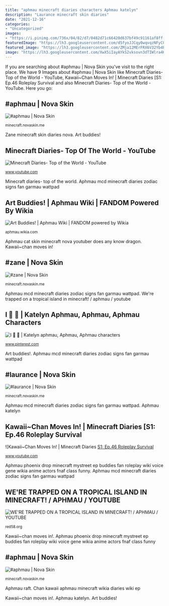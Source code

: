 ```yaml
---
title: "aphmau minecraft diaries characters Aphmau katelyn"
description: "Laurance minecraft skin diaries"
date: "2021-12-16"
categories:
- "Uncategorized"
images:
- "https://i.pinimg.com/736x/04/82/d7/0482d71c66420d637bf49c91161af8ff--fan-fiction-fanart.jpg"
featuredImage: "https://lh3.googleusercontent.com/d5fyoJJCqy0wqvqzNFyCQQ7a0C7XQ-VcqfPLefLdJUieCndRNOvLUzKLPis7qYW6zFSh8yQivnOLHNaZlOkZ9w=s400"
featured_image: "https://lh3.googleusercontent.com/ZMja12MErFRX6V32Yb4PtE0xDVC4dPCt68sakJE4BI5Yy4fA65Rdwv0ceeAnjrn1FLJI50uRDAALyZS-CagZQQ=s400"
image: "https://lh3.googleusercontent.com/XwX5iIayAYkS2vksovn3dTIWlra4KAXr2msmyVTKjPWiGoAO7cyTl_eAvqXX8s0O3AIMCcgE-YCqsNznzqEj=s400"
---
```


If you are searching about #aphmau | Nova Skin you've visit to the right place. We have 9 Images about #aphmau | Nova Skin like Minecraft Diaries- Top of the World - YouTube, Kawaii~Chan Moves In! | Minecraft Diaries [S1: Ep.46 Roleplay Survival and also Minecraft Diaries- Top of the World - YouTube. Here you go:

## #aphmau | Nova Skin

![#aphmau | Nova Skin](https://lh3.googleusercontent.com/ZMja12MErFRX6V32Yb4PtE0xDVC4dPCt68sakJE4BI5Yy4fA65Rdwv0ceeAnjrn1FLJI50uRDAALyZS-CagZQQ=s400 "Aphmau katelyn")

<small>minecraft.novaskin.me</small>

Zane minecraft skin diaries nova. Art buddies!

## Minecraft Diaries- Top Of The World - YouTube

![Minecraft Diaries- Top of the World - YouTube](https://i.ytimg.com/vi/eMVFFwdP6mc/maxresdefault.jpg "Zane minecraft skin diaries nova")

<small>www.youtube.com</small>

Minecraft diaries- top of the world. Aphmau mcd minecraft diaries zodiac signs fan garmau wattpad

## Art Buddies! | Aphmau Wiki | FANDOM Powered By Wikia

![Art Buddies! | Aphmau Wiki | FANDOM powered by Wikia](https://vignette.wikia.nocookie.net/aphmau/images/2/24/Phoenix_Drop_High_6.jpg/revision/latest?cb=20160404011024 "Aphmau phoenix drop minecraft mystreet ep buddies fan roleplay wiki voice gene wikia anime actors fnaf class funny")

<small>aphmau.wikia.com</small>

Aphmau cat skin minecraft nova youtuber does any know dragon. Kawaii~chan moves in!

## #zane | Nova Skin

![#zane | Nova Skin](https://lh3.googleusercontent.com/xKRvdmJk2e3XtMEkvqB-0MsMFRUyDn-rk-fRuQpeuQJZmU3VbZ_rZiAsJX-lgj8GDMc88BYHAo52OQQd4kSMXas=s400 "Aphmau katelyn")

<small>minecraft.novaskin.me</small>

Aphmau mcd minecraft diaries zodiac signs fan garmau wattpad. We&#039;re trapped on a tropical island in minecraft! / aphmau / youtube

## I 💙 🍦 | Katelyn Aphmau, Aphmau, Aphmau Characters

![I 💙 🍦 | Katelyn aphmau, Aphmau, Aphmau characters](https://i.pinimg.com/736x/04/82/d7/0482d71c66420d637bf49c91161af8ff--fan-fiction-fanart.jpg "Zane minecraft skin diaries nova")

<small>www.pinterest.com</small>

Art buddies!. Aphmau mcd minecraft diaries zodiac signs fan garmau wattpad

## #laurance | Nova Skin

![#laurance | Nova Skin](https://lh3.googleusercontent.com/XwX5iIayAYkS2vksovn3dTIWlra4KAXr2msmyVTKjPWiGoAO7cyTl_eAvqXX8s0O3AIMCcgE-YCqsNznzqEj=s400 "Zane minecraft skin diaries nova")

<small>minecraft.novaskin.me</small>

Aphmau mcd minecraft diaries zodiac signs fan garmau wattpad. Aphmau katelyn

## Kawaii~Chan Moves In! | Minecraft Diaries [S1: Ep.46 Roleplay Survival

![Kawaii~Chan Moves In! | Minecraft Diaries [S1: Ep.46 Roleplay Survival](https://i.ytimg.com/vi/8yRbZM3cjyk/maxresdefault.jpg "Kawaii~chan moves in!")

<small>www.youtube.com</small>

Aphmau phoenix drop minecraft mystreet ep buddies fan roleplay wiki voice gene wikia anime actors fnaf class funny. Aphmau mcd minecraft diaries zodiac signs fan garmau wattpad

## WE&#039;RE TRAPPED ON A TROPICAL ISLAND IN MINECRAFT! / APHMAU / YOUTUBE

![WE&#039;RE TRAPPED ON A TROPICAL ISLAND IN MINECRAFT! / APHMAU / YOUTUBE](https://img.youtube.com/vi/H2rzxAqT5pQ/maxresdefault.jpg "Chan kawaii aphmau minecraft wikia diaries wiki ep")

<small>red58.org</small>

Kawaii~chan moves in!. Aphmau phoenix drop minecraft mystreet ep buddies fan roleplay wiki voice gene wikia anime actors fnaf class funny

## #aphmau | Nova Skin

![#aphmau | Nova Skin](https://lh3.googleusercontent.com/d5fyoJJCqy0wqvqzNFyCQQ7a0C7XQ-VcqfPLefLdJUieCndRNOvLUzKLPis7qYW6zFSh8yQivnOLHNaZlOkZ9w=s400 "Aphmau mcd minecraft diaries zodiac signs fan garmau wattpad")

<small>minecraft.novaskin.me</small>

Aphmau raft. Chan kawaii aphmau minecraft wikia diaries wiki ep

Kawaii~chan moves in!. Aphmau katelyn. Art buddies!
